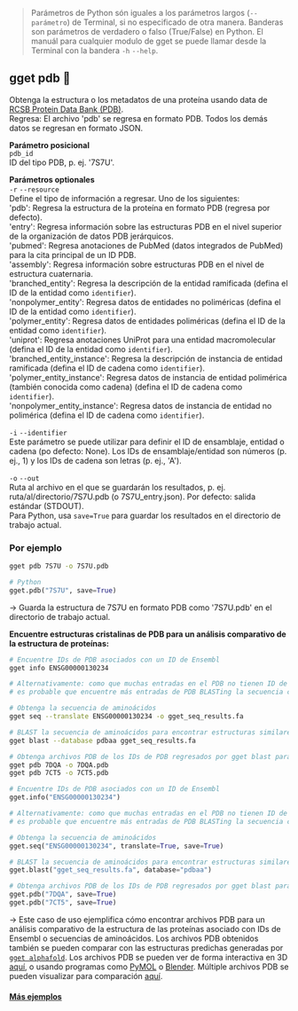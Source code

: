 > Parámetros de Python són iguales a los parámetros largos (`--parámetro`) de Terminal, si no especificado de otra manera. Banderas son parámetros de verdadero o falso (True/False) en Python. El manuál para cualquier modulo de gget se puede llamar desde la Terminal con la bandera `-h` `--help`.  
## gget pdb 🔮
Obtenga la estructura o los metadatos de una proteína usando data de [RCSB Protein Data Bank (PDB)](https://www.rcsb.org/).  
Regresa: El archivo 'pdb' se regresa en formato PDB. Todos los demás datos se regresan en formato JSON. 

**Parámetro posicional**  
`pdb_id`  
ID del tipo PDB, p. ej. '7S7U'.  

**Parámetros optionales**  
 `-r` `--resource`  
Define el tipo de información a regresar. Uno de los siguientes:  
 'pdb': Regresa la estructura de la proteína en formato PDB (regresa por defecto).    
 'entry': Regresa información sobre las estructuras PDB en el nivel superior de la organización de datos PDB jerárquicos.  
 'pubmed': Regresa anotaciones de PubMed (datos integrados de PubMed) para la cita principal de un ID PDB.  
 'assembly': Regresa información sobre estructuras PDB en el nivel de estructura cuaternaria.  
 'branched_entity': Regresa la descripción de la entidad ramificada (defina el ID de la entidad como `identifier`).  
 'nonpolymer_entity': Regresa datos de entidades no poliméricas (defina el ID de la entidad como `identifier`).  
 'polymer_entity': Regresa datos de entidades poliméricas (defina el ID de la entidad como `identifier`).  
 'uniprot': Regresa anotaciones UniProt para una entidad macromolecular (defina el ID de la entidad como `identifier`).  
 'branched_entity_instance': Regresa la descripción de instancia de entidad ramificada (defina el ID de cadena como `identifier`).  
 'polymer_entity_instance': Regresa datos de instancia de entidad polimérica (también conocida como cadena) (defina el ID de cadena como `identifier`).  
 'nonpolymer_entity_instance': Regresa datos de instancia de entidad no polimérica (defina el ID de cadena como `identifier`). 
  
`-i` `--identifier`  
Este parámetro se puede utilizar para definir el ID de ensamblaje, entidad o cadena (po defecto: None). Los IDs de ensamblaje/entidad son números (p. ej., 1) y los IDs de cadena son letras (p. ej., 'A').
  
`-o` `--out`   
Ruta al archivo en el que se guardarán los resultados, p. ej. ruta/al/directorio/7S7U.pdb (o 7S7U_entry.json). Por defecto: salida estándar (STDOUT).  
Para Python, usa `save=True` para guardar los resultados en el directorio de trabajo actual.   
  
### Por ejemplo
```bash
gget pdb 7S7U -o 7S7U.pdb
```
```python
# Python
gget.pdb("7S7U", save=True)
```
&rarr; Guarda la estructura de 7S7U en formato PDB como '7S7U.pdb' en el directorio de trabajo actual.

**Encuentre estructuras cristalinas de PDB para un análisis comparativo de la estructura de proteínas:**  
```bash
# Encuentre IDs de PDB asociados con un ID de Ensembl
gget info ENSG00000130234

# Alternativamente: como que muchas entradas en el PDB no tienen ID de Ensembl vinculados,
# es probable que encuentre más entradas de PDB BLASTing la secuencia contra el PDB:

# Obtenga la secuencia de aminoácidos
gget seq --translate ENSG00000130234 -o gget_seq_results.fa

# BLAST la secuencia de aminoácidos para encontrar estructuras similares en el PDB
gget blast --database pdbaa gget_seq_results.fa

# Obtenga archivos PDB de los IDs de PDB regresados por gget blast para un análisis comparativo
gget pdb 7DQA -o 7DQA.pdb
gget pdb 7CT5 -o 7CT5.pdb
```
```python
# Encuentre IDs de PDB asociados con un ID de Ensembl
gget.info("ENSG00000130234")

# Alternativamente: como que muchas entradas en el PDB no tienen ID de Ensembl vinculados,
# es probable que encuentre más entradas de PDB BLASTing la secuencia contra el PDB:

# Obtenga la secuencia de aminoácidos
gget.seq("ENSG00000130234", translate=True, save=True)

# BLAST la secuencia de aminoácidos para encontrar estructuras similares en el PDB
gget.blast("gget_seq_results.fa", database="pdbaa")

# Obtenga archivos PDB de los IDs de PDB regresados por gget blast para un análisis comparativo
gget.pdb("7DQA", save=True)
gget.pdb("7CT5", save=True)
```
&rarr; Este caso de uso ejemplifica cómo encontrar archivos PDB para un análisis comparativo de la estructura de las proteínas asociado con IDs de Ensembl o secuencias de aminoácidos. Los archivos PDB obtenidos también se pueden comparar con las estructuras predichas generadas por [`gget alphafold`](alphafold.md). Los archivos PDB se pueden ver de forma interactiva en 3D [aquí](https://rcsb.org/3d-view), o usando programas como [PyMOL](https://pymol.org/) o [Blender](https://www.blender.org/). Múltiple archivos PDB se pueden visualizar para comparación [aquí](https://rcsb.org/alignment).
  
#### [Más ejemplos](https://github.com/pachterlab/gget_examples)

